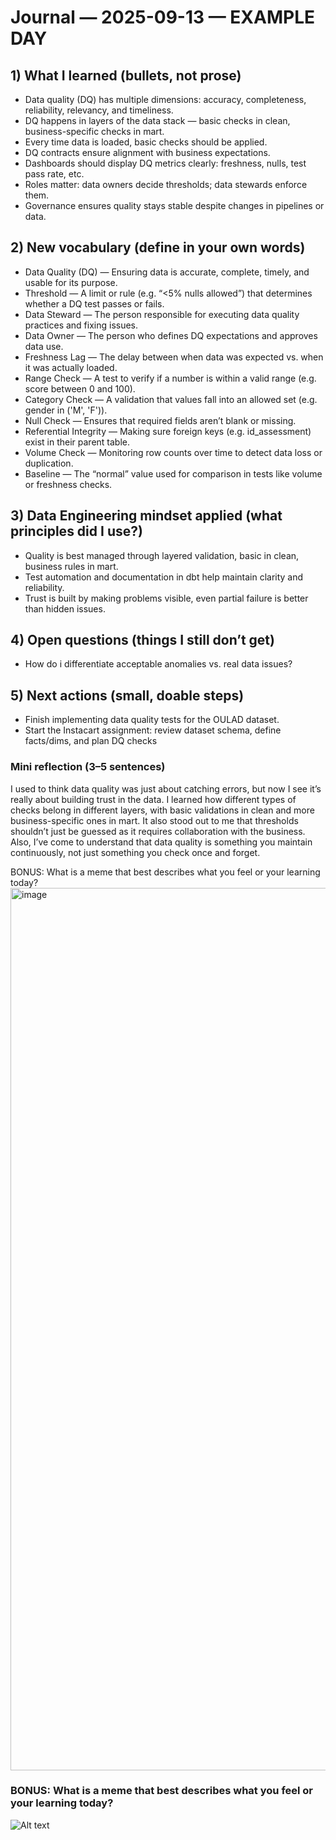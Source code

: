 # Journal — 2025-09-13 — EXAMPLE DAY

## 1) What I learned (bullets, not prose)
- Data quality (DQ) has multiple dimensions: accuracy, completeness, reliability, relevancy, and timeliness.
- DQ happens in layers of the data stack — basic checks in clean, business-specific checks in mart.
- Every time data is loaded, basic checks should be applied.
- DQ contracts ensure alignment with business expectations.
- Dashboards should display DQ metrics clearly: freshness, nulls, test pass rate, etc.
- Roles matter: data owners decide thresholds; data stewards enforce them.
- Governance ensures quality stays stable despite changes in pipelines or data.

## 2) New vocabulary (define in your own words)
- Data Quality (DQ) — Ensuring data is accurate, complete, timely, and usable for its purpose.
- Threshold — A limit or rule (e.g. “<5% nulls allowed”) that determines whether a DQ test passes or fails.
- Data Steward — The person responsible for executing data quality practices and fixing issues.
- Data Owner — The person who defines DQ expectations and approves data use.
- Freshness Lag — The delay between when data was expected vs. when it was actually loaded.
- Range Check — A test to verify if a number is within a valid range (e.g. score between 0 and 100).
- Category Check — A validation that values fall into an allowed set (e.g. gender in ('M', 'F')).
- Null Check — Ensures that required fields aren’t blank or missing.
- Referential Integrity — Making sure foreign keys (e.g. id_assessment) exist in their parent table.
- Volume Check — Monitoring row counts over time to detect data loss or duplication.
- Baseline — The “normal” value used for comparison in tests like volume or freshness checks.

## 3) Data Engineering mindset applied (what principles did I use?)
- Quality is best managed through layered validation, basic in clean, business rules in mart.
- Test automation and documentation in dbt help maintain clarity and reliability.
- Trust is built by making problems visible, even partial failure is better than hidden issues.


## 4) Open questions (things I still don’t get)
- How do i differentiate acceptable anomalies vs. real data issues?


## 5) Next actions (small, doable steps)
- Finish implementing data quality tests for the OULAD dataset.
- Start the Instacart assignment: review dataset schema, define facts/dims, and plan DQ checks


### Mini reflection (3–5 sentences)
I used to think data quality was just about catching errors, but now I see it’s really about building trust in the data. I learned how different types of checks belong in different layers, with basic validations in clean and more business-specific ones in mart. It also stood out to me that thresholds shouldn’t just be guessed as it requires collaboration with the business. Also, I’ve come to understand that data quality is something you maintain continuously, not just something you check once and forget.


BONUS: What is a meme that best describes what you feel or your learning today?
<img width="1179" height="1412" alt="image" src="https://github.com/user-attachments/assets/acad7112-b617-4005-893a-92713bdf43c2" />




### BONUS: What is a meme that best describes what you feel or your learning today?

![Alt text](../assets/meme.png "what is a data engineer?")
